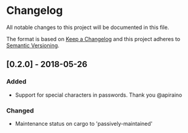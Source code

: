 # Changelog
All notable changes to this project will be documented in this file.

The format is based on [Keep a Changelog](http://keepachangelog.com/en/1.0.0/)
and this project adheres to [Semantic Versioning](http://semver.org/spec/v2.0.0.html).


## [0.2.0] - 2018-05-26
### Added
- Support for special characters in passwords. Thank you @apiraino

### Changed
- Maintenance status on cargo to 'passively-maintained'
